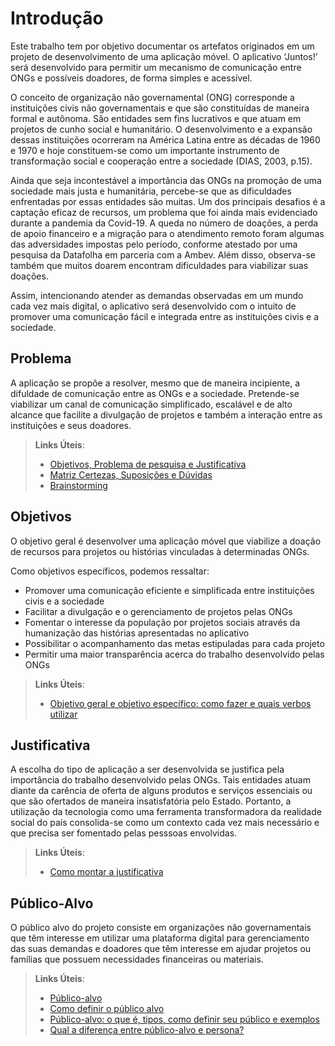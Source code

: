 # Introdução

Este trabalho tem por objetivo documentar os artefatos originados em um projeto de desenvolvimento de uma aplicação móvel. O aplicativo ‘Juntos!’ será desenvolvido para permitir um mecanismo de comunicação entre ONGs e possíveis doadores, de forma simples e acessível.

O conceito de organização não governamental (ONG) corresponde a instituições civis não governamentais e que são constituídas de maneira formal e autônoma. São entidades sem fins lucrativos e que atuam em projetos de cunho social e humanitário. O desenvolvimento e a expansão dessas instituições ocorreram na América Latina entre as décadas de 1960 e 1970 e hoje constituem-se como um importante instrumento de transformação social e cooperação entre a sociedade (DIAS, 2003, p.15).

Ainda que seja incontestável a importância das ONGs na promoção de uma sociedade mais justa e humanitária, percebe-se que as dificuldades enfrentadas por essas entidades são muitas. Um dos principais desafios é a captação eficaz de recursos, um problema que foi ainda mais evidenciado durante a pandemia da Covid-19. A queda no número de doações, a perda de apoio financeiro e a migração para o atendimento remoto foram algumas das adversidades impostas pelo período, conforme atestado por uma pesquisa da Datafolha em parceria com a Ambev. Além disso, observa-se também que muitos doarem encontram dificuldades para viabilizar suas doações. 

Assim, intencionando atender as demandas observadas em um mundo cada vez mais digital, o aplicativo será desenvolvido com o intuito de promover uma comunicação fácil e integrada entre as instituições civis e a sociedade. 

## Problema

A aplicação se propõe a resolver, mesmo que de maneira incipiente, a difuldade de comunicação entre as ONGs e a sociedade. Pretende-se viabilizar um canal de comunicação simplificado, escalável e de alto alcance que facilite a divulgação de projetos e também a interação entre as instituições e seus doadores. 


> **Links Úteis**:
> - [Objetivos, Problema de pesquisa e Justificativa](https://medium.com/@versioparole/objetivos-problema-de-pesquisa-e-justificativa-c98c8233b9c3)
> - [Matriz Certezas, Suposições e Dúvidas](https://medium.com/educa%C3%A7%C3%A3o-fora-da-caixa/matriz-certezas-suposi%C3%A7%C3%B5es-e-d%C3%BAvidas-fa2263633655)
> - [Brainstorming](https://www.euax.com.br/2018/09/brainstorming/)

## Objetivos

O objetivo geral é desenvolver uma aplicação móvel que viabilize a doação de recursos para projetos ou histórias vinculadas à determinadas ONGs.

Como objetivos específicos, podemos ressaltar:

* Promover uma comunicação eficiente e simplificada entre instituições civis e a sociedade
* Facilitar a divulgação e o gerenciamento de projetos pelas ONGs
* Fomentar o interesse da população por projetos sociais através da humanização das histórias apresentadas no aplicativo
* Possibilitar o acompanhamento das metas estipuladas para cada projeto
* Permitir uma maior transparência acerca do trabalho desenvolvido pelas ONGs

> **Links Úteis**:
> - [Objetivo geral e objetivo específico: como fazer e quais verbos utilizar](https://blog.mettzer.com/diferenca-entre-objetivo-geral-e-objetivo-especifico/)

## Justificativa

A escolha do tipo de aplicação a ser desenvolvida se justifica pela importância do trabalho desenvolvido pelas ONGs. Tais entidades atuam diante da carência de oferta de alguns produtos e serviços essenciais ou que são ofertados de maneira insatisfatória pelo Estado. Portanto, a utilização da tecnologia como uma ferramenta transformadora da realidade social do país consolida-se como um contexto cada vez mais necessário e que precisa ser fomentado pelas pesssoas envolvidas.

> **Links Úteis**:
> - [Como montar a justificativa](https://guiadamonografia.com.br/como-montar-justificativa-do-tcc/)

## Público-Alvo

O público alvo do projeto consiste em organizações não governamentais que têm interesse em utilizar uma plataforma digital para gerenciamento das suas demandas e doadores que têm interesse em ajudar projetos ou famílias que possuem necessidades financeiras ou materiais.

> **Links Úteis**:
> - [Público-alvo](https://blog.hotmart.com/pt-br/publico-alvo/)
> - [Como definir o público alvo](https://exame.com/pme/5-dicas-essenciais-para-definir-o-publico-alvo-do-seu-negocio/)
> - [Público-alvo: o que é, tipos, como definir seu público e exemplos](https://klickpages.com.br/blog/publico-alvo-o-que-e/)
> - [Qual a diferença entre público-alvo e persona?](https://rockcontent.com/blog/diferenca-publico-alvo-e-persona/)
